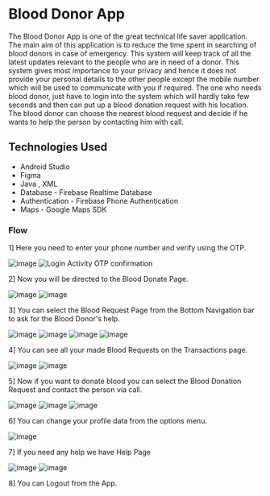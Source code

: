 # Blood Donor App

The Blood Donor App is one of the great technical life saver application. The main aim of this application is to reduce the time spent in searching of blood donors in case of emergency. This system will keep track of all the latest updates relevant to the people who are in need of a 
donor.
This system gives most importance to your privacy and hence it does not provide your personal details to the other people except the mobile number which will be used to communicate with you if required.
The one who needs blood donor, just have to login into the system which will hardly take few seconds and then can put up a blood donation request with his location.
The blood donor can choose the nearest blood request and decide if he wants to help the person by contacting him with call.

## Technologies Used

- Android Studio
- Figma
- Java , XML
- Database - Firebase Realtime Database
- Authentication - Firebase Phone Authentication
- Maps - Google Maps SDK

### Flow

1] Here you need to enter your phone number and verify using the OTP.

![image](https://github.com/onkar-kolvankar/RealBloodDonorApp/assets/44017121/87f003f4-c272-4589-bea4-96b76351e5b4) ![Login Activity OTP confirmation](https://github.com/onkar-kolvankar/RealBloodDonorApp/assets/44017121/d25eaad0-f745-49e4-8960-2d9884c77334)

2] Now you will be directed to the Blood Donate Page.

![image](https://github.com/onkar-kolvankar/RealBloodDonorApp/assets/44017121/56a63ea4-35a5-4d46-b2e1-7e35ce7a29af) ![image](https://github.com/onkar-kolvankar/RealBloodDonorApp/assets/44017121/72499fb1-1ff8-491c-812d-e3e5bf93b567)

3] You can select the Blood Request Page from the Bottom Navigation bar to ask for the Blood Donor's help.

![image](https://github.com/onkar-kolvankar/RealBloodDonorApp/assets/44017121/2e53448b-a058-4176-8130-72b2fc67fd0f) ![image](https://github.com/onkar-kolvankar/RealBloodDonorApp/assets/44017121/761356a8-2b02-439f-bae1-6c83e0690b0e) ![image](https://github.com/onkar-kolvankar/RealBloodDonorApp/assets/44017121/2c3ccd7b-24bb-455e-91ea-c2b3c06aea67) ![image](https://github.com/onkar-kolvankar/RealBloodDonorApp/assets/44017121/1b608211-5c41-4570-b861-4a4a8bf18ba2)

4] You can see all your made Blood Requests on the Transactions page.

![image](https://github.com/onkar-kolvankar/RealBloodDonorApp/assets/44017121/c5c7ac98-9ca5-4069-a3f7-a85fa25a2a98) ![image](https://github.com/onkar-kolvankar/RealBloodDonorApp/assets/44017121/e60bcdd1-18a3-46ed-979a-8147b2f0480f)



5] Now if you want to donate blood you can select the Blood Donation Request and contact the person via call.

![image](https://github.com/onkar-kolvankar/RealBloodDonorApp/assets/44017121/1b1d0917-5e7f-4a4c-95e1-ca04ed059975) ![image](https://github.com/onkar-kolvankar/RealBloodDonorApp/assets/44017121/8cd714e2-7b27-475e-a62b-247de1992348) 
![image](https://github.com/onkar-kolvankar/RealBloodDonorApp/assets/44017121/42481cfc-1fbc-44aa-ba26-141922ffaa9c)

6] You can change your profile data from the options menu.

![image](https://github.com/onkar-kolvankar/RealBloodDonorApp/assets/44017121/2f401174-72b1-420c-a802-a6ac29b23a15)

7] If you need any help we have Help Page

![image](https://github.com/onkar-kolvankar/RealBloodDonorApp/assets/44017121/965234b9-abff-47f4-b884-71ed276bd39a) ![image](https://github.com/onkar-kolvankar/RealBloodDonorApp/assets/44017121/e503bb35-0e84-47ab-bdb1-955364ae636c)

8] You can Logout from the App.
